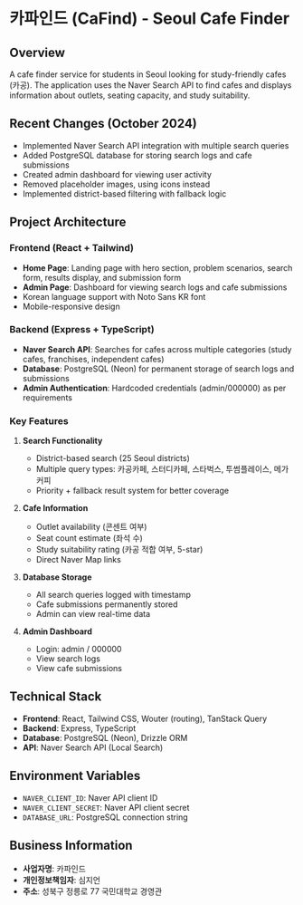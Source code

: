 # 카파인드 (CaFind) - Seoul Cafe Finder

## Overview
A cafe finder service for students in Seoul looking for study-friendly cafes (카공). The application uses the Naver Search API to find cafes and displays information about outlets, seating capacity, and study suitability.

## Recent Changes (October 2024)
- Implemented Naver Search API integration with multiple search queries
- Added PostgreSQL database for storing search logs and cafe submissions
- Created admin dashboard for viewing user activity
- Removed placeholder images, using icons instead
- Implemented district-based filtering with fallback logic

## Project Architecture

### Frontend (React + Tailwind)
- **Home Page**: Landing page with hero section, problem scenarios, search form, results display, and submission form
- **Admin Page**: Dashboard for viewing search logs and cafe submissions
- Korean language support with Noto Sans KR font
- Mobile-responsive design

### Backend (Express + TypeScript)
- **Naver Search API**: Searches for cafes across multiple categories (study cafes, franchises, independent cafes)
- **Database**: PostgreSQL (Neon) for permanent storage of search logs and submissions
- **Admin Authentication**: Hardcoded credentials (admin/000000) as per requirements

### Key Features
1. **Search Functionality**
   - District-based search (25 Seoul districts)
   - Multiple query types: 카공카페, 스터디카페, 스타벅스, 투썸플레이스, 메가커피
   - Priority + fallback result system for better coverage
   
2. **Cafe Information**
   - Outlet availability (콘센트 여부)
   - Seat count estimate (좌석 수)
   - Study suitability rating (카공 적합 여부, 5-star)
   - Direct Naver Map links

3. **Database Storage**
   - All search queries logged with timestamp
   - Cafe submissions permanently stored
   - Admin can view real-time data

4. **Admin Dashboard**
   - Login: admin / 000000
   - View search logs
   - View cafe submissions

## Technical Stack
- **Frontend**: React, Tailwind CSS, Wouter (routing), TanStack Query
- **Backend**: Express, TypeScript
- **Database**: PostgreSQL (Neon), Drizzle ORM
- **API**: Naver Search API (Local Search)

## Environment Variables
- `NAVER_CLIENT_ID`: Naver API client ID
- `NAVER_CLIENT_SECRET`: Naver API client secret
- `DATABASE_URL`: PostgreSQL connection string

## Business Information
- **사업자명**: 카파인드
- **개인정보책임자**: 심지언
- **주소**: 성북구 정릉로 77 국민대학교 경영관
